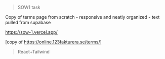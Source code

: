 >SOW1 task

Copy of terms page from scratch - responsive and neatly organized - text pulled from supabase

https://sow-1.vercel.app/

[copy of https://online.123fakturera.se/terms/]

>React+Tailwind


